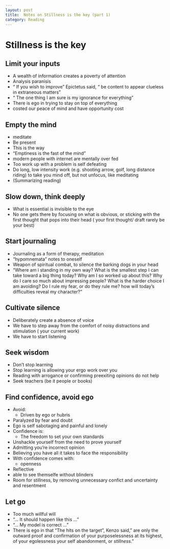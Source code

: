 ```yaml
---
layout: post
title:  Notes on Stillness is the key (part 1)
category: Reading
---
```

  

# Stillness is the key

## Limit your inputs

- A wealth of information creates a poverty of attention
- Analysis paranisis
- “ If you wish to improve” Epictetus said, “ be content to appear clueless in extraneous matters”
- “ The one thing I am sure is my ignorance for everything”
- There is ego in trying to stay on top of everything
- costed our peace of mind and have opportunity cost

## Empty the mind

- meditate
- Be present
- This is the way
- “Emptiness is the fast of the mind”
- modern people with internet are mentally over fed
- Too work up with a problem is self defeating
- Do long, low intensity work (e.g. shooting arrow, golf, long distance riding) to take you mind off, but not unfocus, like meditating
- (Summarizing reading)

## Slow down, think deeply

- What is essential is invisible to the eye
- No one gets there by focusing on what is obvious, or sticking with the first thought that pops into their head ( your first thought/ draft rarely be your best)

## Start journaling

- Journaling as a form of therapy, meditation
- “hypomnemata” notes to oneself
- Weapon of spiritual combat, to silence the barking dogs in your head
- “Where am i standing in my own way? What is the smallest step I can take toward a big thing today? Why am I so worked up about this? Why do I care so much about impressing people? What is the harder choice I am avoiding? Do I rule my fear, or do they rule me? how will today’s difficulties reveal my character?”

## Cultivate silence

- Deliberately create a absence of voice
- We have to step away from the comfort of noisy distractions and stimulation ( your current work)
- We have to start listening

## Seek wisdom

- Don’t stop learning
- Stop learning is allowing your ergo work over you
- Reading with arrogance or confirming preexiting opinions do not help
- Seek teachers (be it people or books)

## Find confidence, avoid ego

- Avoid:
  - Driven by ego or hubris
- Paralyzed by fear and doubt
- Ego is self sabotaging and painful and lonely
- Confidence is:
  - The freedom to set your own standards
- Unshackle yourself from the need to prove yourself
- Admitting you’re incorrect opinion
- Believing you have all it takes to face the responsibility
- With confidence comes with:
  - openness
- Reflective
- able to see themselfe without blinders
- Room for stillness, by removing unnecessary confict and uncertainty and resentment

## Let go

- Too much willful will
- “... It should happen like this ...”
- “... My model is correct ...”
- There is ego in that
“The hits on the target”, Kenzo said,” are only the outward proof and confirmation of your purposelessness at its highest, of your egolessness your self abandonment, or *stillness*.”
